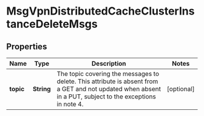 
# MsgVpnDistributedCacheClusterInstanceDeleteMsgs

## Properties
Name | Type | Description | Notes
------------ | ------------- | ------------- | -------------
**topic** | **String** | The topic covering the messages to delete. This attribute is absent from a GET and not updated when absent in a PUT, subject to the exceptions in note 4. |  [optional]



